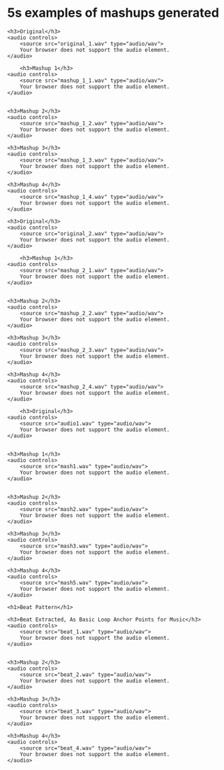 <!DOCTYPE html>
<html lang="en">
<head>
    <meta charset="UTF-8">
    <meta name="viewport" content="width=device-width, initial-scale=1.0">
<!--     <title>Audio Player</title>
</head> -->
<body>
    <h1>5s examples of mashups generated</h1>


    <h3>Original</h3>
    <audio controls>
        <source src="original_1.wav" type="audio/wav">
        Your browser does not support the audio element.
    </audio>

        <h3>Mashup 1</h3>
    <audio controls>
        <source src="mashup_1_1.wav" type="audio/wav">
        Your browser does not support the audio element.
    </audio>


    <h3>Mashup 2</h3>
    <audio controls>
        <source src="mashup_1_2.wav" type="audio/wav">
        Your browser does not support the audio element.
    </audio>
    
    <h3>Mashup 3</h3>
    <audio controls>
        <source src="mashup_1_3.wav" type="audio/wav">
        Your browser does not support the audio element.
    </audio>

    <h3>Mashup 4</h3>
    <audio controls>
        <source src="mashup_1_4.wav" type="audio/wav">
        Your browser does not support the audio element.
    </audio>

    <h3>Original</h3>
    <audio controls>
        <source src="original_2.wav" type="audio/wav">
        Your browser does not support the audio element.
    </audio>

        <h3>Mashup 1</h3>
    <audio controls>
        <source src="mashup_2_1.wav" type="audio/wav">
        Your browser does not support the audio element.
    </audio>


    <h3>Mashup 2</h3>
    <audio controls>
        <source src="mashup_2_2.wav" type="audio/wav">
        Your browser does not support the audio element.
    </audio>
    
    <h3>Mashup 3</h3>
    <audio controls>
        <source src="mashup_2_3.wav" type="audio/wav">
        Your browser does not support the audio element.
    </audio>

    <h3>Mashup 4</h3>
    <audio controls>
        <source src="mashup_2_4.wav" type="audio/wav">
        Your browser does not support the audio element.
    </audio>

        <h3>Original</h3>
    <audio controls>
        <source src="audio1.wav" type="audio/wav">
        Your browser does not support the audio element.
    </audio>


    <h3>Mashup 1</h3>
    <audio controls>
        <source src="mash1.wav" type="audio/wav">
        Your browser does not support the audio element.
    </audio>


    <h3>Mashup 2</h3>
    <audio controls>
        <source src="mash2.wav" type="audio/wav">
        Your browser does not support the audio element.
    </audio>
    
    <h3>Mashup 3</h3>
    <audio controls>
        <source src="mash3.wav" type="audio/wav">
        Your browser does not support the audio element.
    </audio>

    <h3>Mashup 4</h3>
    <audio controls>
        <source src="mash5.wav" type="audio/wav">
        Your browser does not support the audio element.
    </audio>

    <h1>Beat Pattern</h1>

    <h3>Beat Extracted, As Basic Loop Anchor Points for Music</h3>
    <audio controls>
        <source src="beat_1.wav" type="audio/wav">
        Your browser does not support the audio element.
    </audio>


    <h3>Mashup 2</h3>
    <audio controls>
        <source src="beat_2.wav" type="audio/wav">
        Your browser does not support the audio element.
    </audio>
    
    <h3>Mashup 3</h3>
    <audio controls>
        <source src="beat_3.wav" type="audio/wav">
        Your browser does not support the audio element.
    </audio>

    <h3>Mashup 4</h3>
    <audio controls>
        <source src="beat_4.wav" type="audio/wav">
        Your browser does not support the audio element.
    </audio>
</body>
</html>
